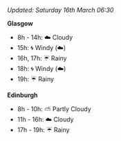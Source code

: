 *Updated: Saturday 16th March 06:30*

**Glasgow**

* 8h - 14h: :cloud: Cloudy
* 15h: :cyclone: Windy (:cloud:)
* 16h, 17h: :umbrella: Rainy
* 18h: :cyclone: Windy (:cloud:)
* 19h: :umbrella: Rainy

**Edinburgh**

* 8h - 10h: :partly_sunny: Partly Cloudy
* 11h - 16h: :cloud: Cloudy
* 17h - 19h: :umbrella: Rainy
